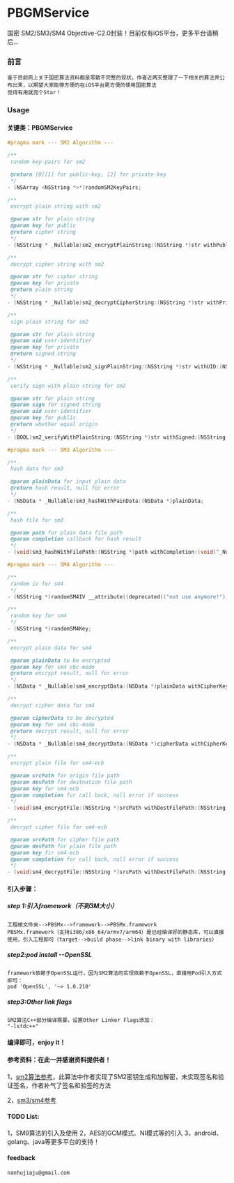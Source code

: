 # PBGMService
国密 SM2/SM3/SM4 Objective-C2.0封装！目前仅有iOS平台，更多平台请稍后...

### 前言
	鉴于目前网上关于国密算法资料都是零散不完整的现状，作者近两天整理了一下相关的算法并公布出来，以期望大家能够方便的在iOS平台更方便的使用国密算法
	觉得有用就亮个Star！
### Usage
#### 关键类：PBGMService
```Objective-C
#pragma mark --- SM2 Algorithm ---

/**
 random key-pairs for sm2

 @return [0][1] for public-key, [2] for private-key
 */
- (NSArray <NSString *>*)randomSM2KeyPairs;

/**
 encrypt plain string with sm2

 @param str for plain string
 @param key for public
 @return cipher string
 */
- (NSString * _Nullable)sm2_encryptPlainString:(NSString *)str withPublicKey:(NSString *)key;

/**
 decrypt cipher string with sm2

 @param str for cipher string
 @param key for private
 @return plain string
 */
- (NSString * _Nullable)sm2_decryptCipherString:(NSString *)str withPrivateKey:(NSString *)key;

/**
 sign plain string for sm2

 @param str for plain string
 @param uid user-identifier
 @param key for private
 @return signed string
 */
- (NSString * _Nullable)sm2_signPlainString:(NSString *)str withUID:(NSString *)uid withPrivateKey:(NSString *)key;

/**
 verify sign with plain string for sm2

 @param str for plain string
 @param sign for signed string
 @param uid user-identifier
 @param key for public
 @return whether equal origin
 */
- (BOOL)sm2_verifyWithPlainString:(NSString *)str withSigned:(NSString *)sign withUID:(NSString *)uid withPublicKey:(NSString *)key;

#pragma mark --- SM3 Algorithm ---

/**
 hash data for sm3

 @param plainData for input plain data
 @return hash result, null for error
 */
- (NSData * _Nullable)sm3_hashWithPainData:(NSData *)plainData;

/**
 hash file for sm3

 @param path for plain data file path
 @param completion callback for hash result
 */
- (void)sm3_hashWithFilePath:(NSString *)path withCompletion:(void(^_Nullable)(NSError*_Nullable err, NSData *_Nullable hash))completion;

#pragma mark --- SM4 Algorithm ---

/**
 random iv for sm4
 */
- (NSString *)randomSM4IV __attribute((deprecated(("not use anymore!"))));

/**
 random key for sm4
 */
- (NSString *)randomSM4Key;

/**
 encrypt plain data for sm4

 @param plainData to be encrypted
 @param key for sm4 cbc-mode
 @return encrypt result, null for error
 */
- (NSData * _Nullable)sm4_encryptData:(NSData *)plainData withCipherKey:(NSString *)key NS_AVAILABLE_IOS(8_0);

/**
 decrypt cipher data for sm4

 @param cipherData to be decrypted
 @param key for sm4 cbc-mode
 @return decrypt result, null for error
 */
- (NSData * _Nullable)sm4_decryptData:(NSData *)cipherData withCipherKey:(NSString *)key NS_AVAILABLE_IOS(8_0);

/**
 encrypt plain file for sm4-ecb

 @param srcPath for origin file path
 @param desPath for destnation file path
 @param key for sm4-ecb
 @param completion for call back, null error if success
 */
- (void)sm4_encryptFile:(NSString *)srcPath withDestFilePath:(NSString *)desPath withCipherKey:(NSString *)key withCompletion:(void(^_Nullable)(NSError*_Nullable err))completion;

/**
 decrypt cipher file for sm4-ecb

 @param srcPath for cipher file path
 @param desPath for plain file path
 @param key fir sm4-ecb
 @param completion for call back, null error if success
 */
- (void)sm4_decryptFile:(NSString *)srcPath withDestFilePath:(NSString *)desPath withCipherKey:(NSString *)key withCompletion:(void(^_Nullable)(NSError*_Nullable err))completion;
```

#### 引入步骤：
##### step 1:引入framework（不到3M大小）
	工程根文件夹-->PBSMx-->framework-->PBSMx.framework
	PBSMx.framework（支持i386/x86_64/armv7/arm64）是已经编译好的静态库，可以直接使用，引入工程即可（target-->build phase-->link binary with libraries）
##### step2:pod install --OpenSSL
	framework依赖于OpenSSL运行，因为SM2算法的实现依赖于OpenSSL，直接用Pod引入方式即可：
	pod 'OpenSSL', '~> 1.0.210'
##### step3:Other link flags
	SM2算法C++部分编译需要。设置Other Linker Flags添加：
	"-lstdc++"
#### 编译即可，enjoy it！

#### 参考资料：在此一并感谢资料提供者！
1，[sm2算法参考](https://github.com/dishibolei/SM2)，此算法中作者实现了SM2密钥生成和加解密，未实现签名和验证签名，作者补气了签名和验签的方法

2，[sm3/sm4参考](http://www.cnblogs.com/TaiYangXiManYouZhe/p/4317519.html)

#### TODO List:
1，SM9算法的引入及使用
2，AES的GCM模式、NI模式等的引入
3，android、golang、java等更多平台的支持！

#### feedback
	nanhujiaju@gmail.com